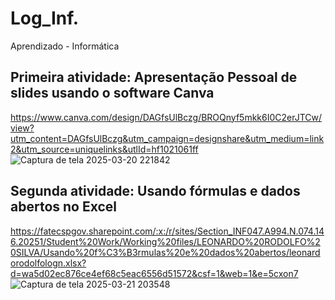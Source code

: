 # Log_Inf.
Aprendizado - Informática

## Primeira atividade: Apresentação Pessoal de slides usando o software Canva
https://www.canva.com/design/DAGfsUlBczg/BROQnyf5mkk6I0C2erJTCw/view?utm_content=DAGfsUlBczg&utm_campaign=designshare&utm_medium=link2&utm_source=uniquelinks&utlId=hf1021061ff
![Captura de tela 2025-03-20 221842](https://github.com/user-attachments/assets/e41145ec-36c7-49fc-848d-f7d2016066f6)

## Segunda atividade: Usando fórmulas e dados abertos no Excel
https://fatecspgov.sharepoint.com/:x:/r/sites/Section_INF047.A994.N.074.146.20251/Student%20Work/Working%20files/LEONARDO%20RODOLFO%20SILVA/Usando%20f%C3%B3rmulas%20e%20dados%20abertos/leonardorodolfologn.xlsx?d=wa5d02ec876ce4ef68c5eac6556d51572&csf=1&web=1&e=5cxon7
![Captura de tela 2025-03-21 203548](https://github.com/user-attachments/assets/ac4c9630-53d0-4c94-85e0-1d1022732f03)
